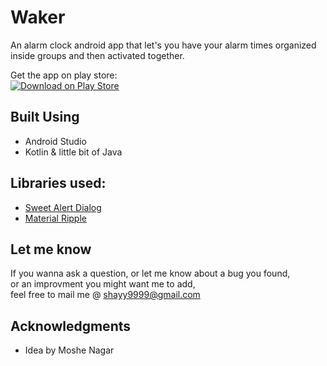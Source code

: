 # Waker
An alarm clock android app that let's you have your alarm times organized inside groups and then activated together.

Get the app on play store:<br />
[![Download on Play Store](https://play.google.com/intl/en_us/badges/images/badge_new.png)](https://play.google.com/store/apps/details?id=com.waker)

## Built Using

* Android Studio
* Kotlin & little bit of Java

## Libraries used:

* [Sweet Alert Dialog](https://jitpack.io/p/Leogiroux/sweet-alert-dialog)
* [Material Ripple](https://github.com/balysv/material-ripple)

## Let me know

If you wanna ask a question, or let me know about a bug you found,<br />
or an improvment you might want me to add,<br />
feel free to mail me @ shayy9999@gmail.com

## Acknowledgments

* Idea by Moshe Nagar
